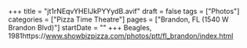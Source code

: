 +++
title = "jt1rNEqvYHEIJkPYYydB.avif"
draft = false
tags = ["Photos"]
categories = ["Pizza Time Theatre"]
pages = ["Brandon, FL (1540 W Brandon Blvd)"]
startDate = ""
+++
Beagles, 1981https://www.showbizpizza.com/photos/ptt/fl_brandon/index.html

